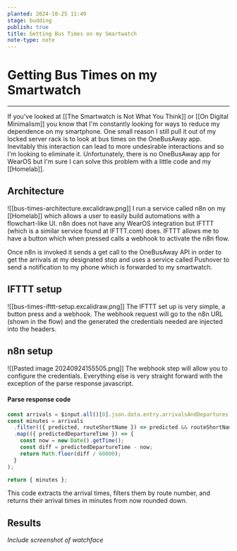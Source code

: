 ```yaml
---
planted: 2024-10-25 11:49
stage: budding
publish: true
title: Getting Bus Times on my Smartwatch
note-type: note
---
```

# Getting Bus Times on my Smartwatch

---

If you've looked at [[The Smartwatch is Not What You Think]] or [[On Digital Minimalism]] you know that I'm constantly looking for ways to reduce my dependence on my smartphone. One small reason I still pull it out of my locked server rack is to look at bus times on the OneBusAway app. Inevitably this interaction can lead to more undesirable interactions and so I'm looking to eliminate it. Unfortunately, there is no OneBusAway app for WearOS but I'm sure I can solve this problem with a little code and my [[Homelab]].

## Architecture
![[bus-times-architecture.excalidraw.png]]
I run a service called n8n on my [[Homelab]] which allows a user to easily build automations with a flowchart-like UI. n8n does not have any WearOS integration but IFTTT (which is a similar service found at IFTTT.com) does. IFTTT allows me to have a button which when pressed calls a webhook to activate the n8n flow.

Once n8n is invoked it sends a get call to the OneBusAway API in order to get the arrivals at my designated stop and uses a service called Pushover to send a notification to my phone which is forwarded to my smartwatch.

## IFTTT setup
![[bus-times-ifttt-setup.excalidraw.png]]
The IFTTT set up is very simple, a button press and a webhook. The webhook request will go to the n8n URL (shown in the flow) and the generated the credentials needed are injected into the headers.

## n8n setup
![[Pasted image 20240924155505.png]]
The webhook step will allow you to configure the credentials. Everything else is very straight forward with the exception of the parse response javascript.

#### Parse response code
```js
const arrivals = $input.all()[0].json.data.entry.arrivalsAndDepartures;
const minutes = arrivals
  .filter(({ predicted, routeShortName }) => predicted && routeShortName === '40')
  .map(({ predictedDepartureTime }) => {
    const now = new Date().getTime();
    const diff = predictedDepartureTime - now;
    return Math.floor(diff / 60000);
  }
);

return { minutes };
```
This code extracts the arrival times, filters them by route number, and returns their arrival times in minutes from now rounded down.

## Results
*Include screenshot of watchface*
